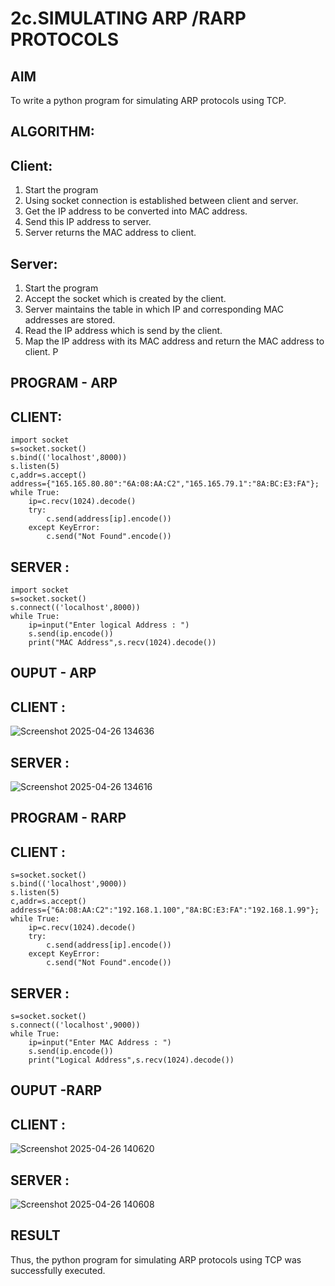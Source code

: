 # 2c.SIMULATING ARP /RARP PROTOCOLS
## AIM
To write a python program for simulating ARP protocols using TCP.
## ALGORITHM:
## Client:
1. Start the program
2. Using socket connection is established between client and server.
3. Get the IP address to be converted into MAC address.
4. Send this IP address to server.
5. Server returns the MAC address to client.
## Server:
1. Start the program
2. Accept the socket which is created by the client.
3. Server maintains the table in which IP and corresponding MAC addresses are
stored.
4. Read the IP address which is send by the client.
5. Map the IP address with its MAC address and return the MAC address to client.
P
## PROGRAM - ARP

## CLIENT:
```
import socket
s=socket.socket()
s.bind(('localhost',8000))
s.listen(5)
c,addr=s.accept()
address={"165.165.80.80":"6A:08:AA:C2","165.165.79.1":"8A:BC:E3:FA"};
while True:
    ip=c.recv(1024).decode()
    try:
        c.send(address[ip].encode())
    except KeyError:
        c.send("Not Found".encode())
```

## SERVER :
```
import socket
s=socket.socket()
s.connect(('localhost',8000))
while True:
    ip=input("Enter logical Address : ")
    s.send(ip.encode())
    print("MAC Address",s.recv(1024).decode())
```
## OUPUT - ARP

## CLIENT :
![Screenshot 2025-04-26 134636](https://github.com/user-attachments/assets/0693399c-bb17-490e-b413-18f7fde835e2)

## SERVER :
![Screenshot 2025-04-26 134616](https://github.com/user-attachments/assets/7c32bdda-efc7-488e-8db0-114013268e6c)

## PROGRAM - RARP
## CLIENT :
```
s=socket.socket()
s.bind(('localhost',9000))
s.listen(5)
c,addr=s.accept()
address={"6A:08:AA:C2":"192.168.1.100","8A:BC:E3:FA":"192.168.1.99"};
while True:
    ip=c.recv(1024).decode()
    try:
        c.send(address[ip].encode())
    except KeyError:
        c.send("Not Found".encode())
```
## SERVER :
```
s=socket.socket()
s.connect(('localhost',9000))
while True:
    ip=input("Enter MAC Address : ")
    s.send(ip.encode())
    print("Logical Address",s.recv(1024).decode())
```

## OUPUT -RARP
## CLIENT :

![Screenshot 2025-04-26 140620](https://github.com/user-attachments/assets/f4df45f4-7851-4371-9a30-e6956ec4211d)

## SERVER :
![Screenshot 2025-04-26 140608](https://github.com/user-attachments/assets/a4571b82-8d92-4460-8bfb-12bddf9d0849)


## RESULT
Thus, the python program for simulating ARP protocols using TCP was successfully 
executed.
